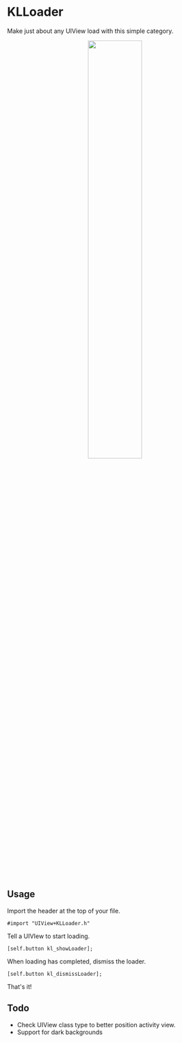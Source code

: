 KLLoader
===
Make just about any UIView load with this simple category.

<p align="center">
  <img src="http://i.imgur.com/V6AEcLN.png" style="width: 50%; height: auto;" />
</p>

Usage
---
Import the header at the top of your file.

```
#import "UIView+KLLoader.h"
```

Tell a UIVIew to start loading.

```
[self.button kl_showLoader];
```

When loading has completed, dismiss the loader.

```
[self.button kl_dismissLoader];
```

That's it!

Todo
---
* Check UIView class type to better position activity view.
* Support for dark backgrounds
